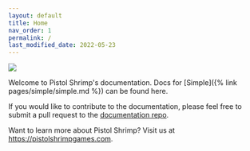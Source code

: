```yaml
---
layout: default
title: Home
nav_order: 1
permalink: /
last_modified_date: 2022-05-23
---
```


![](assets/ps_logo.png)

Welcome to Pistol Shrimp's documentation. Docs for [Simple]({% link pages/simple/simple.md %}) can be found here.

If you would like to contribute to the documentation, please feel free to submit a pull request to the [documentation repo](https://github.com/pistolshrimpgames/pistolshrimpgames.github.io).

Want to learn more about Pistol Shrimp? Visit us at <https://pistolshrimpgames.com>.